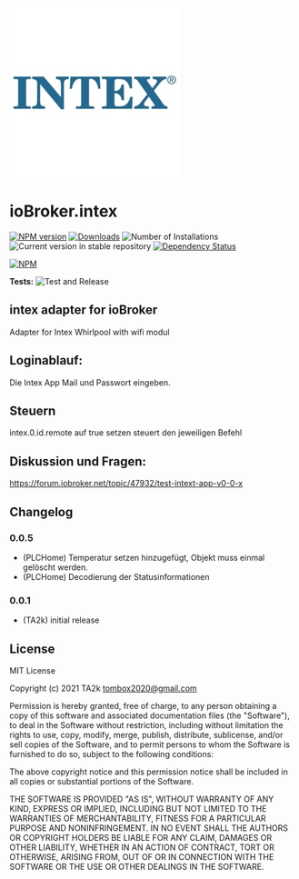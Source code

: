 ![Logo](admin/intex.png)
# ioBroker.intex

[![NPM version](https://img.shields.io/npm/v/iobroker.intex.svg)](https://www.npmjs.com/package/iobroker.intex)
[![Downloads](https://img.shields.io/npm/dm/iobroker.intex.svg)](https://www.npmjs.com/package/iobroker.intex)
![Number of Installations](https://iobroker.live/badges/intex-installed.svg)
![Current version in stable repository](https://iobroker.live/badges/intex-stable.svg)
[![Dependency Status](https://img.shields.io/david/TA2k/iobroker.intex.svg)](https://david-dm.org/TA2k/iobroker.intex)

[![NPM](https://nodei.co/npm/iobroker.intex.png?downloads=true)](https://nodei.co/npm/iobroker.intex/)

**Tests:** ![Test and Release](https://github.com/TA2k/ioBroker.intex/workflows/Test%20and%20Release/badge.svg)

## intex adapter for ioBroker

Adapter for Intex Whirlpool with wifi modul 

## Loginablauf:
Die Intex App Mail und Passwort eingeben.

## Steuern
intex.0.id.remote auf true setzen steuert den jeweiligen Befehl

## Diskussion und Fragen:
https://forum.iobroker.net/topic/47932/test-intext-app-v0-0-x

## Changelog

### 0.0.5
* (PLCHome) Temperatur setzen hinzugefügt, Objekt muss einmal gelöscht werden.
* (PLCHome) Decodierung der Statusinformationen

### 0.0.1
* (TA2k) initial release

## License
MIT License

Copyright (c) 2021 TA2k <tombox2020@gmail.com>

Permission is hereby granted, free of charge, to any person obtaining a copy
of this software and associated documentation files (the "Software"), to deal
in the Software without restriction, including without limitation the rights
to use, copy, modify, merge, publish, distribute, sublicense, and/or sell
copies of the Software, and to permit persons to whom the Software is
furnished to do so, subject to the following conditions:

The above copyright notice and this permission notice shall be included in all
copies or substantial portions of the Software.

THE SOFTWARE IS PROVIDED "AS IS", WITHOUT WARRANTY OF ANY KIND, EXPRESS OR
IMPLIED, INCLUDING BUT NOT LIMITED TO THE WARRANTIES OF MERCHANTABILITY,
FITNESS FOR A PARTICULAR PURPOSE AND NONINFRINGEMENT. IN NO EVENT SHALL THE
AUTHORS OR COPYRIGHT HOLDERS BE LIABLE FOR ANY CLAIM, DAMAGES OR OTHER
LIABILITY, WHETHER IN AN ACTION OF CONTRACT, TORT OR OTHERWISE, ARISING FROM,
OUT OF OR IN CONNECTION WITH THE SOFTWARE OR THE USE OR OTHER DEALINGS IN THE
SOFTWARE.
